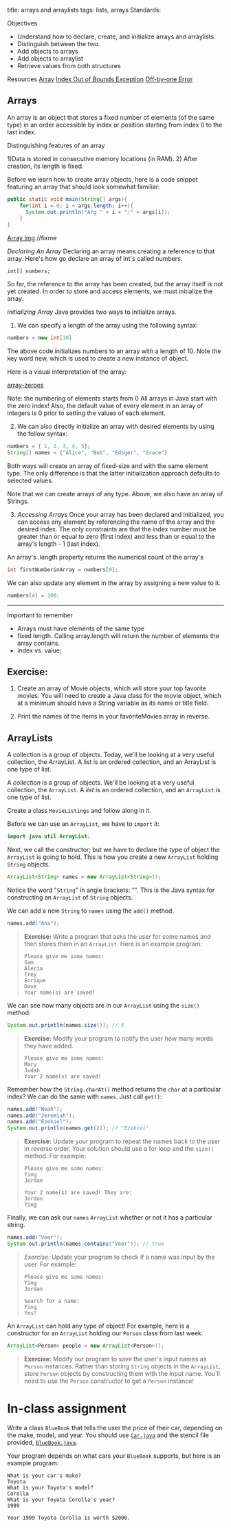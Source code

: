 title: arrays and arraylists
tags: lists, arrays
Standards:

Objectives
- Understand how to declare, create, and initialize arrays and arraylists.
- Distinguish between the two.
- Add objects to arrays
- Add objects to arraylist
- Retrieve values from both structures

Resources
[Array](https://docs.oracle.com/javase/tutorial/java/nutsandbolts/arrays.html)
[Index Out of Bounds Exception](https://docs.oracle.com/javase/7/docs/api/java/lang/ArrayIndexOutOfBoundsException.html)
[Off-by-one Error](https://en.wikipedia.org/wiki/Off-by-one_error)


## Arrays

An array is an object that stores a fixed number of elements (of the same type) in an order accessible by index or position starting from index 0 to the last index.

Distinguishing features of an array

1)Data is stored in consecutive memory locations (in RAM).
2) After creation, its length is fixed.

Before we learn how to create array objects, here is a code snippet featuring an array that should look somewhat familiar:

```java
public static void main(String[] args){
    for(int i = 0; i < args.length; i++){
      System.out.println("Arg " + i + ":" + args[i]);
    }
}
```

[Array Img](array_img) //fixme

*Declaring An Array*
Declaring an array means creating a reference to that array. Here's how go declare an array of int's called numbers.

```
int[] numbers;
```

So far, the reference to the array has been created, but the array itself is not yet created. In order to store and access elements, we must initialize the array.

*initializing Array*
Java provides two ways to initialize arrays.

1) We can specify a length of the array using the following syntax:


```java
numbers = new int[10]
```
The above code initializes numbers to an array with a length of 10.
Note the key word new, which is used to create a new instance of object.

Here is a visual interpretation of the array:

[array-zeroes](array-of-zeroes.jpg)

Note: the numbering of elements starts from 0 All arrays in Java start with the zero index! Also, the default value of every element in an array of integers is 0 prior to setting the values of each element.


2) We can also directly initialize an array with desired elements by using the follow syntax:

```java
numbers = { 1, 2, 3, 4, 5};
String[] names = {"Alice", "Bob", "Edsger", "Grace"}

```
Both ways will create an array of fixed-size and with the same element type. The only difference is that the latter initialization approach defaults to selected values.

Note that we can create arrays of any type. Above, we also have an array of Strings.


3) *Accessing Arrays*
Once your array has been declared and initialized, you can access any element by referencing the name of the array and the desired index. The only constraints are that the index number must be greater than or equal to zero (first index) and less than or equal to the array's length - 1 (last index).

An array's .length property returns the numerical count of the array's

```java
int firstNumberinArray = numbers[0];
```   

We can also update any element in the array by assigning a new value to it.

```java
numbers[4] = 100;
```


***
Important to remember
- Arrays must have elements of the same type
- fixed length. Calling array.length will return the number of elements the array contains.
- index vs. value;

## Exercise:
 1) Create an array of Movie objects, which will store your top favorite movies. You will need to create a Java class for the movie object, which at a minimum should have a String variable as its name or title field.

 2) Print the names of the items in your favoriteMovies array in reverse.


## ArrayLists

 A collection is a group of objects. Today, we'll be looking at a very useful collection, the ArrayList. A list is an ordered collection, and an ArrayList is one type of list.



A *collection* is a group of objects. We'll be looking at a very useful collection, the `ArrayList`. A *list* is an ordered collection, and an `ArrayList` is one type of list.

Create a class `MovieListings` and follow along in it.


Before we can use an `ArrayList`, we have to `import` it:

```java
import java.util.ArrayList;
```

Next, we call the constructor; but we have to declare the type of object the `ArrayList` is going to hold. This is how you create a new `ArrayList` holding `String` objects.

```java
ArrayList<String> names = new ArrayList<String>();
```

Notice the word "`String`" in angle brackets: "<String>". This is the Java syntax for constructing an `ArrayList` of `String` objects.

We can add a new `String` to `names` using the `add()` method.

```java
names.add("Ana");
```

> **Exercise:** Write a program that asks the user for some names and then stores them in an `ArrayList`. Here is an example program:
> ```
> Please give me some names:
> Sam
> Alecia
> Trey
> Enrique
> Dave
> Your name(s) are saved!
> ```

We can see how many objects are in our `ArrayList` using the `size()` method.

```java
System.out.println(names.size()); // 5
```

> **Exercise:** Modify your program to notify the user how many words they have added.
> ```
> Please give me some names:
> Mary
> Judah
> Your 2 name(s) are saved!
> ```

Remember how the `String.charAt()` method returns the `char` at a particular index? We can do the same with `names`. Just call `get()`:

```java
names.add("Noah");
names.add("Jeremiah");
names.add("Ezekiel");
System.out.println(names.get(2)); // "Ezekiel"
```

> **Exercise:** Update your program to repeat the names back to the user in reverse order. Your solution should use a for loop and the `size()` method. For example:
> ```
> Please give me some names:
> Ying
> Jordan
>
> Your 2 name(s) are saved! They are:
> Jordan
> Ying
> ```

Finally, we can ask our `names` `ArrayList` whether or not it has a particular string.

```java
names.add("Veer");
System.out.println(names.contains("Veer")); // true
```

> *Exercise:* Update your program to check if a name was input by the user. For example:
> ```
> Please give me some names:
> Ying
> Jordan
>
> Search for a name:
> Ying
> Yes!
> ```

An `ArrayList` can hold any type of object! For example, here is a constructor for an `ArrayList` holding our `Person` class from last week.

```java
ArrayList<Person> people = new ArrayList<Person>();
```

> **Exercise:** Modify our program to save the user's input names as `Person` instances. Rather than storing `String` objects in the `ArrayList`, store `Person` objects by constructing them with the input name. You'll need to use the `Person` constructor to get a `Person` instance!

# In-class assignment

Write a class `BlueBook` that tells the user the price of their car, depending on the make, model, and year. You should use [`Car.java`](https://github.com/accesscode-2-1/unit-0/blob/master/in-class%20exercise%20solutions/BlueBook/Car.java) and the stencil file provided, [`BlueBook.java`](https://github.com/accesscode-2-1/unit-0/blob/master/in-class%20exercise%20solutions/BlueBook/BlueBook.java).

Your program depends on what cars your `BlueBook` supports, but here is an example program:

```
What is your car's make?
Toyota
What is your Toyota's model?
Corolla
What is your Toyota Corolla's year?
1999

Your 1999 Toyota Corolla is worth $2000.
```
